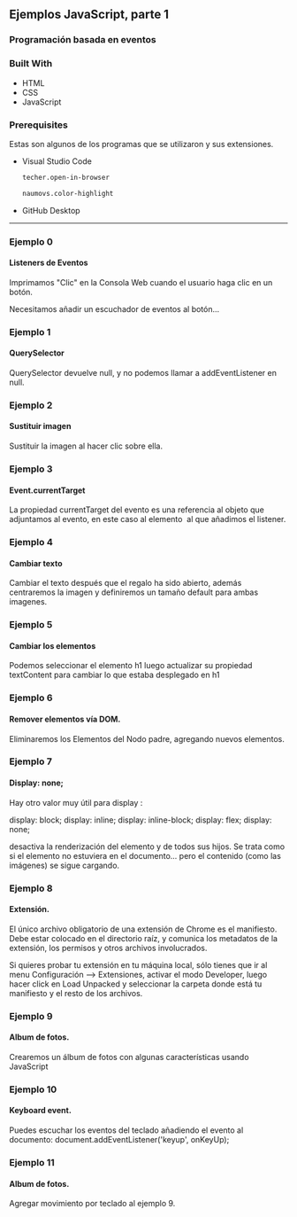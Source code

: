 <!-- ABOUT THE PROJECT -->
## Ejemplos JavaScript, parte 1

### Programación basada en eventos

### Built With

* HTML
* CSS
* JavaScript

### Prerequisites

Estas son algunos de los programas que se utilizaron y sus extensiones.

* Visual Studio Code
  ```sh
  techer.open-in-browser
  ```
  ```sh
  naumovs.color-highlight
  ```
  
* GitHub Desktop
  
-----

### Ejemplo 0

#### Listeners de Eventos

Imprimamos "Clic" en la Consola Web cuando el usuario haga clic en un
botón.

Necesitamos añadir un escuchador de eventos al botón...

### Ejemplo 1

#### QuerySelector

QuerySelector devuelve null, y no podemos llamar a addEventListener en null.

### Ejemplo 2
#### Sustituir imagen

Sustituir la imagen al hacer clic sobre ella.

### Ejemplo 3

#### Event.currentTarget

La propiedad currentTarget del evento es una referencia al objeto que adjuntamos al evento, en este caso al elemento <img> al que añadimos el listener.

### Ejemplo 4

#### Cambiar texto

Cambiar el texto después que el regalo ha sido abierto, además centraremos la imagen y definiremos un tamaño default para ambas imagenes.

### Ejemplo 5

#### Cambiar los elementos

Podemos seleccionar el elemento h1 luego actualizar su propiedad textContent para cambiar lo que estaba desplegado en h1

### Ejemplo 6

#### Remover elementos vía DOM.

Eliminaremos los Elementos del Nodo padre, agregando nuevos elementos.

### Ejemplo 7

####  Display: none;

Hay otro valor muy útil para display :

display: block;
display: inline;
display: inline-block;
display: flex;
display: none;

desactiva la renderización del elemento y de todos sus hijos. Se trata como si el elemento no estuviera en el documento... pero el contenido (como las imágenes) se sigue cargando.

### Ejemplo 8

#### Extensión.

El único archivo obligatorio de una extensión de Chrome es el manifiesto. Debe estar colocado en el directorio raíz, y comunica los metadatos de la extensión, los permisos y otros archivos involucrados.

Si quieres probar tu extensión en tu máquina local, sólo tienes que ir al menu Configuración —> Extensiones, activar el modo Developer, luego hacer click en Load Unpacked y seleccionar la carpeta donde está tu manifiesto y el resto de los archivos.

### Ejemplo 9

#### Album de fotos.

Crearemos un álbum de fotos con algunas características usando JavaScript

### Ejemplo 10

#### Keyboard event.

Puedes escuchar los eventos del teclado añadiendo el evento al documento: document.addEventListener('keyup', onKeyUp);

### Ejemplo 11

#### Album de fotos.

Agregar movimiento por teclado al ejemplo 9.
